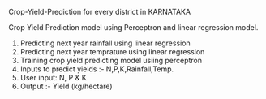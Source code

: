 Crop-Yield-Prediction for every district in KARNATAKA

Crop Yield Prediction model using Perceptron and linear regression model.

1. Predicting next year rainfall using linear regression
2. Predicting next year temprature using linear regression
3. Training crop yield predicting model usiing perceptron
4. Inputs to predict yields :- N,P,K,Rainfall,Temp.
5. User input: N, P & K
6. Output :- Yield (kg/hectare)
